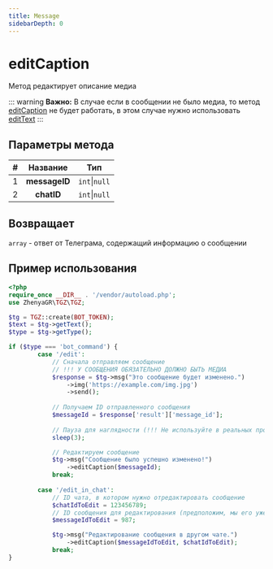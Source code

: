 ```yaml
---
title: Message
sidebarDepth: 0
---
```


# editCaption
Метод редактирует описание медиа

::: warning **Важно:**
В случае если в сообщении не было медиа, то метод [editCaption](/classes/messageMethods/editCaption.md) не будет работать, в этом случае нужно использовать [editText](/classes/messageMethods/editText.md)
:::

## Параметры метода
| # |   Название    |      Тип      |
|:-:|:-------------:|:-------------:|
| 1 | **messageID** | `int`\|`null` |
| 2 |  **chatID**   | `int`\|`null` |

## Возвращает
`array` - ответ от Телеграма, содержащий информацию о сообщении

## Пример использования
```php
<?php
require_once __DIR__ . '/vendor/autoload.php'; 
use ZhenyaGR\TGZ\TGZ;

$tg = TGZ::create(BOT_TOKEN);
$text = $tg->getText();
$type = $tg->getType();

if ($type === 'bot_command') {
        case '/edit':
            // Сначала отправляем сообщение
            // !!! У СООБЩЕНИЯ ОБЯЗАТЕЛЬНО ДОЛЖНО БЫТЬ МЕДИА
            $response = $tg->msg("Это сообщение будет изменено.")
                ->img('https://example.com/img.jpg')
                ->send();
            
            // Получаем ID отправленного сообщения
            $messageId = $response['result']['message_id'];
            
            // Пауза для наглядности (!!! Не используйте в реальных проектах !!!)
            sleep(3);

            // Редактируем сообщение
            $tg->msg("Сообщение было успешно изменено!")
                ->editСaption($messageId);
            break;
            
        case '/edit_in_chat':
            // ID чата, в котором нужно отредактировать сообщение
            $chatIdToEdit = 123456789;
            // ID сообщения для редактирования (предположим, мы его уже знаем)
            $messageIdToEdit = 987;

            $tg->msg("Редактирование сообщения в другом чате.")
                ->editСaption($messageIdToEdit, $chatIdToEdit);
            break;
}
```

